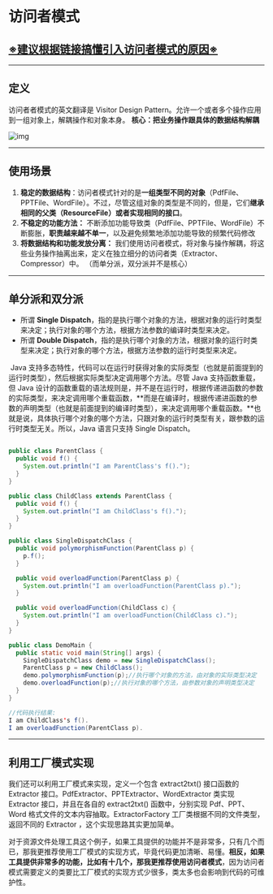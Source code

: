 # 访问者模式

## [※建议根据链接搞懂引入访问者模式的原因※](https://time.geekbang.org/column/article/221852)

------
## 定义

 访问者者模式的英文翻译是 Visitor Design Pattern。允许一个或者多个操作应用到一组对象上，解耦操作和对象本身。  **核心：把业务操作跟具体的数据结构解耦** 

![img](https://static001.geekbang.org/resource/image/c4/65/c42c636c5384da5bd5343618305db865.jpg) 

------

## 使用场景

1. **稳定的数据结构**：访问者模式针对的是**一组类型不同的对象**（PdfFile、PPTFile、WordFile）。不过，尽管这组对象的类型是不同的，但是，它们**继承相同的父类（ResourceFile）或者实现相同的接口**。
2. **不稳定的功能方法：** 不断添加功能导致类（PdfFile、PPTFile、WordFile）不断膨胀，**职责越来越不单一**，以及避免频繁地添加功能导致的频繁代码修改 
3. **将数据结构和功能发放分离：** 我们使用访问者模式，将对象与操作解耦，将这些业务操作抽离出来，定义在独立细分的访问者类（Extractor、Compressor）中。 （而单分派，双分派并不是核心）

------

## 单分派和双分派

- 所谓 **Single Dispatch**，指的是执行哪个对象的方法，根据对象的运行时类型来决定；执行对象的哪个方法，根据方法参数的编译时类型来决定。
- 所谓 **Double Dispatch**，指的是执行哪个对象的方法，根据对象的运行时类型来决定；执行对象的哪个方法，根据方法参数的运行时类型来决定。 

​	Java 支持多态特性，代码可以在运行时获得对象的实际类型（也就是前面提到的运行时类型），然后根据实际类型决定调用哪个方法。尽管 Java 支持函数重载，但 Java 设计的函数重载的语法规则是，并不是在运行时，根据传递进函数的参数的实际类型，来决定调用哪个重载函数，**而是在编译时，根据传递进函数的参数的声明类型（也就是前面提到的编译时类型），来决定调用哪个重载函数。**也就是说，具体执行哪个对象的哪个方法，只跟对象的运行时类型有关，跟参数的运行时类型无关。所以，Java 语言只支持 Single Dispatch。 

```Java

public class ParentClass {
  public void f() {
    System.out.println("I am ParentClass's f().");
  }
}

public class ChildClass extends ParentClass {
  public void f() {
    System.out.println("I am ChildClass's f().");
  }
}

public class SingleDispatchClass {
  public void polymorphismFunction(ParentClass p) {
    p.f();
  }

  public void overloadFunction(ParentClass p) {
    System.out.println("I am overloadFunction(ParentClass p).");
  }

  public void overloadFunction(ChildClass c) {
    System.out.println("I am overloadFunction(ChildClass c).");
  }
}

public class DemoMain {
  public static void main(String[] args) {
    SingleDispatchClass demo = new SingleDispatchClass();
    ParentClass p = new ChildClass();
    demo.polymorphismFunction(p);//执行哪个对象的方法，由对象的实际类型决定
    demo.overloadFunction(p);//执行对象的哪个方法，由参数对象的声明类型决定
  }
}

//代码执行结果:
I am ChildClass's f().
I am overloadFunction(ParentClass p).
```

------

## 利用工厂模式实现

 我们还可以利用工厂模式来实现，定义一个包含 extract2txt() 接口函数的 Extractor 接口。PdfExtractor、PPTExtractor、WordExtractor 类实现 Extractor 接口，并且在各自的 extract2txt() 函数中，分别实现 Pdf、PPT、Word 格式文件的文本内容抽取。ExtractorFactory 工厂类根据不同的文件类型，返回不同的 Extractor ，这个实现思路其实更加简单。

 对于资源文件处理工具这个例子，如果工具提供的功能并不是非常多，只有几个而已，那我更推荐使用工厂模式的实现方式，毕竟代码更加清晰、易懂。**相反，如果工具提供非常多的功能，比如有十几个，那我更推荐使用访问者模式**，因为访问者模式需要定义的类要比工厂模式的实现方式少很多，类太多也会影响到代码的可维护性。 


